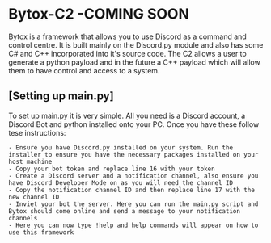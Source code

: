 # Bytox-C2 -COMING SOON
Bytox is a framework that allows you to use Discord as a command and control centre. It is built mainly on the Discord.py module and also has some C# and C++
incorporated into it's source code. The C2 allows a user to generate a python payload and in the future a C++ payload which will allow them to have control and access to a system. 

## [Setting up main.py]

To set up main.py it is very simple. All you need is a Discord account, a Discord Bot and python installed onto your PC. Once you have these follow tese instructions:

    - Ensure you have Discord.py installed on your system. Run the installer to ensure you have the necessary packages installed on your host machine
    - Copy your bot token and replace line 16 with your token
    - Create a Discord server and a notification channel, also ensure you have Discord Developer Mode on as you will need the channel ID
    - Copy the notification channel ID and then replace line 17 with the new channel ID
    - Inviet your bot the server. Here you can run the main.py script and Bytox should come online and send a message to your notification channels
    - Here you can now type !help and help commands will appear on how to use this framework
    

